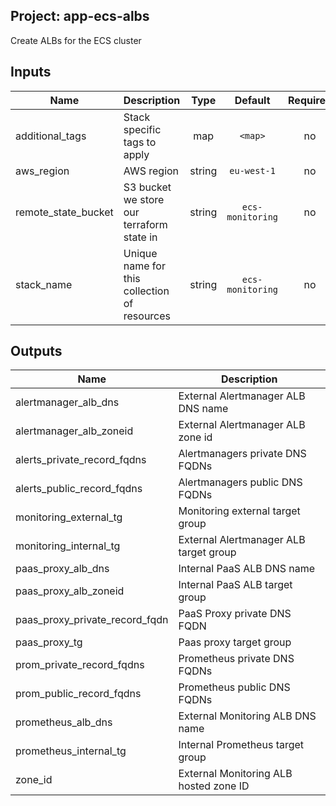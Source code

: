 ## Project: app-ecs-albs

Create ALBs for the ECS cluster



## Inputs

| Name | Description | Type | Default | Required |
|------|-------------|:----:|:-----:|:-----:|
| additional_tags | Stack specific tags to apply | map | `<map>` | no |
| aws_region | AWS region | string | `eu-west-1` | no |
| remote_state_bucket | S3 bucket we store our terraform state in | string | `ecs-monitoring` | no |
| stack_name | Unique name for this collection of resources | string | `ecs-monitoring` | no |

## Outputs

| Name | Description |
|------|-------------|
| alertmanager_alb_dns | External Alertmanager ALB DNS name |
| alertmanager_alb_zoneid | External Alertmanager ALB zone id |
| alerts_private_record_fqdns | Alertmanagers private DNS FQDNs |
| alerts_public_record_fqdns | Alertmanagers public DNS FQDNs |
| monitoring_external_tg | Monitoring external target group |
| monitoring_internal_tg | External Alertmanager ALB target group |
| paas_proxy_alb_dns | Internal PaaS ALB DNS name |
| paas_proxy_alb_zoneid | Internal PaaS ALB target group |
| paas_proxy_private_record_fqdn | PaaS Proxy private DNS FQDN |
| paas_proxy_tg | Paas proxy target group |
| prom_private_record_fqdns | Prometheus private DNS FQDNs |
| prom_public_record_fqdns | Prometheus public DNS FQDNs |
| prometheus_alb_dns | External Monitoring ALB DNS name |
| prometheus_internal_tg | Internal Prometheus target group |
| zone_id | External Monitoring ALB hosted zone ID |

